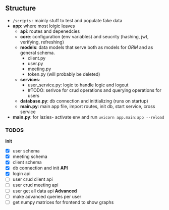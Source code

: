 ## Structure

- `/scripts` : mainly stuff to test and populate fake data
- **app**: where most loigic leaves
  - **api**: routes and depenedcies
  - **core**: configuration (env variables) and seucrity (hashing, jwt, verifying, refreshing)
  - **models**: data models that serve both as models for _ORM_ and as general schema.
    - client.py
    - user.py
    - meeting.py
    - token.py (will probably be deleted)
  - **services**:
    - user_service.py: logic to handle logic and logout
    - #TODO: serivce for crud operations and querying operations for users
  - **database.py**: db connection and inittializing (runs on startup)
  - **main.py**: main app file, import routes, init db, start service, cross service
- **main.py**: for lazies- activate env and run `uvicorn app.main:app --reload`

### TODOS

**init**

- [x] user schema
- [x] meeting schema
- [x] client schema
- [x] db connection and init
      **API**
- [x] login api
- [ ] user crud client api
- [ ] user crud meeting api
- [ ] user get all data api
      **Advanced**
- [ ] make advanced queries per user
- [ ] get numpy matrices for frontend to show graphs

